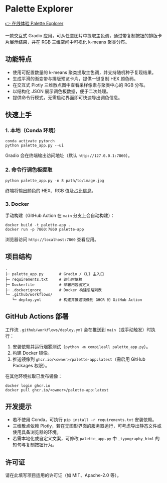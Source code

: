 # Palette Explorer

[👉 在线体验 Palette Explorer](palette/deploy/index.html)


一款交互式 Gradio 应用，可从任意图片中提取主色调，通过带复制按钮的排版卡片展示结果，并在 RGB 三维空间中可视化 k-means 聚类分布。

## 功能特点
- 使用可配置数量的 k-means 聚类提取主色调，并支持随机种子复现结果。
- 生成平滑的渐变带与排版预览卡片，提供一键复制 HEX 颜色码。
- 在交互式 Plotly 三维散点图中查看采样像素与聚类中心的 RGB 分布。
- 以结构化 JSON 展示调色板数据，便于二次处理。
- 提供命令行模式，无需启动界面即可快速导出调色信息。

## 快速上手

### 1. 本地（Conda 环境）
```
conda activate pytorch
python palette_app.py --ui
```
Gradio 会在终端输出访问地址（默认 `http://127.0.0.1:7860`）。

### 2. 命令行调色板提取
```
python palette_app.py -n 8 path/to/image.jpg
```
终端将输出颜色的 HEX、RGB 值及占比信息。

### 3. Docker
手动构建（GitHub Action 在 `main` 分支上会自动构建）：
```
docker build -t palette-app .
docker run -p 7860:7860 palette-app
```
浏览器访问 `http://localhost:7860` 查看应用。

## 项目结构
```
.
├─ palette_app.py       # Gradio / CLI 主入口
├─ requirements.txt     # 运行时依赖
├─ Dockerfile           # 部署用容器定义
├─ .dockerignore        # Docker 构建忽略列表
└─ .github/workflows/
   └─ deploy.yml        # 构建并推送镜像到 GHCR 的 GitHub Action
```

## GitHub Actions 部署
工作流 `.github/workflows/deploy.yml` 会在推送到 `main`（或手动触发）时执行：
1. 安装依赖并运行烟雾测试（`python -m compileall palette_app.py`）。
2. 构建 Docker 镜像。
3. 推送镜像到 `ghcr.io/<owner>/palette-app:latest`（需启用 GitHub Packages 权限）。

在其他环境拉取已发布镜像：
```
docker login ghcr.io
docker pull ghcr.io/<owner>/palette-app:latest
```

## 开发提示
- 若不使用 Conda，可执行 `pip install -r requirements.txt` 安装依赖。
- 三维散点依赖 Plotly，若在无图形界面的服务器运行，可考虑导出静态文件或使用具备浏览器的环境。
- 若需本地化或自定义文案，可修改 `palette_app.py` 中 `_typography_html` 的短句与复制按钮行为。

## 许可证
请在此填写项目适用的许可证（如 MIT、Apache-2.0 等）。

